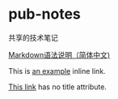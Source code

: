 # pub-notes
共享的技术笔记

[Markdown语法说明（简体中文)]( http://www.appinn.com/markdown/ "Markdown" ) 

This is [an example]( http://example.com/ "Title") inline link.

[This link]( http://example.net/ ) has no title attribute.
